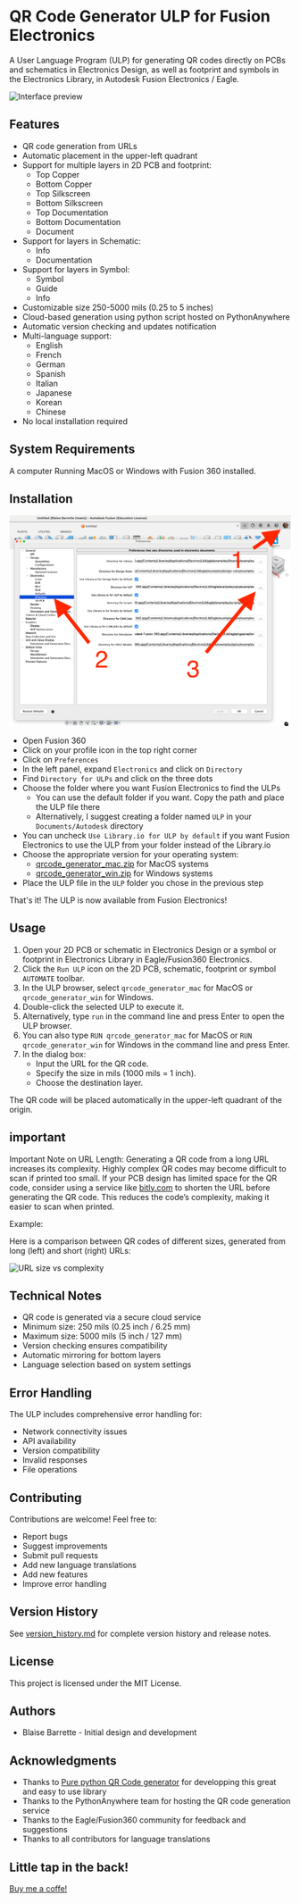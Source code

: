 # QR Code Generator ULP for Fusion Electronics

A User Language Program (ULP) for generating QR codes directly on PCBs and schematics in Electronics Design, as well as footprint and symbols in the Electronics Library, in Autodesk Fusion Electronics / Eagle.

![Interface preview](<https://github.com/blaisebarrette/QRCode-ULP-for-Fusion-electronics/blob/main/Media/Interface%20preview.jpg>)

## Features

- QR code generation from URLs
- Automatic placement in the upper-left quadrant
- Support for multiple layers in 2D PCB and footprint:
  - Top Copper
  - Bottom Copper
  - Top Silkscreen
  - Bottom Silkscreen
  - Top Documentation
  - Bottom Documentation
  - Document
- Support for layers in Schematic:
  - Info
  - Documentation
- Support for layers in Symbol:
  - Symbol
  - Guide
  - Info
- Customizable size 250-5000 mils (0.25 to 5 inches)
- Cloud-based generation using python script hosted on PythonAnywhere
- Automatic version checking and updates notification
- Multi-language support:
  - English
  - French
  - German
  - Spanish
  - Italian
  - Japanese
  - Korean
  - Chinese
- No local installation required

## System Requirements

A computer Running MacOS or Windows with Fusion 360 installed.

## Installation

![Place ULP on your hard drive](Media/Install_ULP.png)

- Open Fusion 360
- Click on your profile icon in the top right corner
- Click on `Preferences`
- In the left panel, expand `Electronics` and click on `Directory`
- Find `Directory for ULPs` and click on the three dots
- Choose the folder where you want Fusion Electronics to find the ULPs
  - You can use the default folder if you want. Copy the path and place the ULP file there
  - Alternatively, I suggest creating a folder named `ULP` in your `Documents/Autodesk` directory
- You can uncheck `Use Library.io for ULP by default` if you want Fusion Electronics to use the ULP from your folder instead of the Library.io
- Choose the appropriate version for your operating system:
  - [qrcode_generator_mac.zip](https://github.com/blaisebarrette/QR-Code-generator-ULP-for-Fusion-electronic/releases/download/V1.0.3/qr_code_generator_mac.zip) for MacOS systems
  - [qrcode_generator_win.zip](https://github.com/blaisebarrette/QR-Code-generator-ULP-for-Fusion-electronic/releases/download/V1.0.3/qr_code_generator_win.zip) for Windows systems
- Place the ULP file in the `ULP` folder you chose in the previous step

That's it! The ULP is now available from Fusion Electronics!

## Usage

1. Open your 2D PCB or schematic in Electronics Design or a symbol or footprint in Electronics Library in Eagle/Fusion360 Electronics.
2. Click the `Run ULP` icon on the 2D PCB, schematic, footprint or symbol `AUTOMATE` toolbar.
3. In the ULP browser, select `qrcode_generator_mac` for MacOS or `qrcode_generator_win` for Windows.
4. Double-click the selected ULP to execute it.
5. Alternatively, type `run` in the command line and press Enter to open the ULP browser.
6. You can also type `RUN qrcode_generator_mac` for MacOS or `RUN qrcode_generator_win` for Windows in the command line and press Enter.
7. In the dialog box:
   - Input the URL for the QR code.
   - Specify the size in mils (1000 mils = 1 inch).
   - Choose the destination layer.

The QR code will be placed automatically in the upper-left quadrant of the origin.

## important

Important Note on URL Length:
Generating a QR code from a long URL increases its complexity. Highly complex QR codes may become difficult to scan if printed too small. If your PCB design has limited space for the QR code, consider using a service like <a href="http://bitly.com" target="_blank">bitly.com</a> to shorten the URL before generating the QR code. This reduces the code’s complexity, making it easier to scan when printed.

Example:

Here is a comparison between QR codes of different sizes, generated from long (left) and short (right) URLs:

![URL size vs complexity](<https://github.com/blaisebarrette/QRCode-ULP-for-Fusion-electronics/blob/main/Media/URL_size_vs_complexity.png>)

## Technical Notes

- QR code is generated via a secure cloud service
- Minimum size: 250 mils (0.25 inch / 6.25 mm)
- Maximum size: 5000 mils (5 inch / 127 mm)
- Version checking ensures compatibility
- Automatic mirroring for bottom layers
- Language selection based on system settings

## Error Handling

The ULP includes comprehensive error handling for:
- Network connectivity issues
- API availability
- Version compatibility
- Invalid responses
- File operations

## Contributing

Contributions are welcome! Feel free to:
- Report bugs
- Suggest improvements
- Submit pull requests
- Add new language translations
- Add new features
- Improve error handling

## Version History

See [version_history.md](version_history.md) for complete version history and release notes.

## License

This project is licensed under the MIT License.

## Authors

- Blaise Barrette - Initial design and development

## Acknowledgments

- Thanks to <a href="https://github.com/lincolnloop/python-qrcode/tree/main">Pure python QR Code generator</a> for developping this great and easy to use library
- Thanks to the PythonAnywhere team for hosting the QR code generation service
- Thanks to the Eagle/Fusion360 community for feedback and suggestions
- Thanks to all contributors for language translations

## Little tap in the back!
<a href="https://buymeacoffee.com/blaisebarrette" target="_blank">Buy me a coffe!</a>
